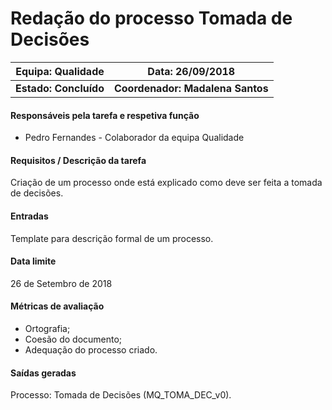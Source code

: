# **Redação do processo Tomada de Decisões**

| Equipa: Qualidade | Data: 26/09/2018 
| ------ | ------ | 
| **Estado: Concluído** |  **Coordenador: Madalena Santos**|

#### **Responsáveis pela tarefa e respetiva função**
  * Pedro Fernandes - Colaborador da equipa Qualidade
 
#### **Requisitos / Descrição da tarefa**
Criação de um processo onde está explicado como deve ser feita a tomada de decisões.

#### **Entradas**
Template para descrição formal de um processo.

#### **Data limite**
26 de Setembro de 2018

#### **Métricas de avaliação**
* Ortografia;
* Coesão do documento;
* Adequação do processo criado.

#### **Saídas geradas**
Processo: Tomada de Decisões (MQ_TOMA_DEC_v0).